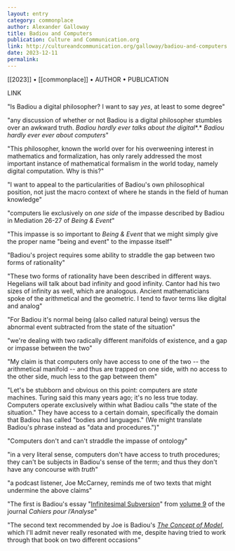 ```yaml
---
layout: entry
category: commonplace
author: Alexander Galloway
title: Badiou and Computers
publication: Culture and Communication.org
link: http://cultureandcommunication.org/galloway/badiou-and-computers
date: 2023-12-11
permalink:
---
```


[[2023]] • [[commonplace]] • AUTHOR • PUBLICATION

LINK

"Is Badiou a digital philosopher? I want to say *yes*, at least to some degree"

"any discussion of whether or not Badiou is a digital philosopher stumbles over an awkward truth. *Badiou* *hardly ever* *talks* *about the digital**.* *Badiou* *hardly ever ever* *about computers*"

"This philosopher, known the world over for his overweening interest in mathematics and formalization, has only rarely addressed the most important instance of mathematical formalism in the world today, namely digital computation. Why is this?"

"I want to appeal to the particularities of Badiou's own philosophical position, not just the macro context of where he stands in the field of human knowledge"

"computers lie exclusively on *one side* of the impasse described by Badiou in Mediation 26-27 of *Being & Event*"

"This impasse is so important to *Being & Event* that we might simply give the proper name "being and event" to the impasse itself"

"Badiou's project requires some ability to straddle the gap between two forms of rationality"

"These two forms of rationality have been described in different ways. Hegelians will talk about bad infinity and good infinity. Cantor had his two sizes of infinity as well, which are analogous. Ancient mathematicians spoke of the arithmetical and the geometric. I tend to favor terms like digital and analog"

"For Badiou it's normal being (also called natural being) versus the abnormal event subtracted from the state of the situation"

"we're dealing with two radically different manifolds of existence, and a gap or impasse between the two"

"My claim is that computers only have access to one of the two -- the arithmetical manifold -- and thus are trapped on one side, with no access to the other side, much less to the gap between them"

"Let's be stubborn and obvious on this point: computers are *state* machines. Turing said this many years ago; it's no less true today. Computers operate exclusively within what Badiou calls "the state of the situation." They have access to a certain domain, specifically the domain that Badiou has called "bodies and languages." (We might translate Badiou's phrase instead as "data and procedures.")"

"Computers don't and can't straddle the impasse of ontology"

"in a very literal sense, computers don't have access to truth procedures; they can't be subjects in Badiou's sense of the term; and thus they don't have any concourse with *truth*"

"a podcast listener, Joe McCarney, reminds me of two texts that might undermine the above claims"

"The first is Badiou's essay "[Infinitesimal Subversion](http://cahiers.kingston.ac.uk/pdf/cpa9.8.badiou.translation.pdf)" from [volume 9](http://cahiers.kingston.ac.uk/vol09/) of the journal *Cahiers pour l’Analyse*"

"The second text recommended by Joe is Badiou's [*The Concept of Model*](https://re-press.org/title/the-concept-of-model/), which I'll admit never really resonated with me, despite having tried to work through that book on two different occasions"
